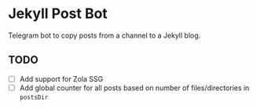 # Jekyll Post Bot

Telegram bot to copy posts from a channel to a Jekyll blog.


## TODO

- [ ] Add support for Zola SSG
- [ ] Add global counter for all posts based on number of files/directories in `postsDir`

